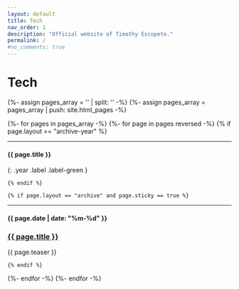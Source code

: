 ```yaml
---
layout: default
title: Tech
nav_order: 1
description: "Official website of Timothy Escopete."
permalink: /
#no_comments: true
---
```


<h1>Tech</h1>

{%- assign pages_array = '' | split: '' -%}
{%- assign pages_array = pages_array | push: site.html_pages -%}

{%- for pages in pages_array -%}
  {%- for page in pages reversed -%}
    {% if page.layout == "archive-year" %} 

----
#### {{ page.title }}
{: .year .label .label-green }

    {% endif %}

    {% if page.layout == "archive" and page.sticky == true %} 

----
<h4 class="date label">{{ page.date | date: "%m-%d" }}</h4>
<h3 class="break-link"><a href="{{ page.permalink }}">{{ page.title }}</a></h3>
<p class="teaser">{{ page.teaser }}</p>

    {% endif %}

  {%- endfor -%}
{%- endfor -%}
